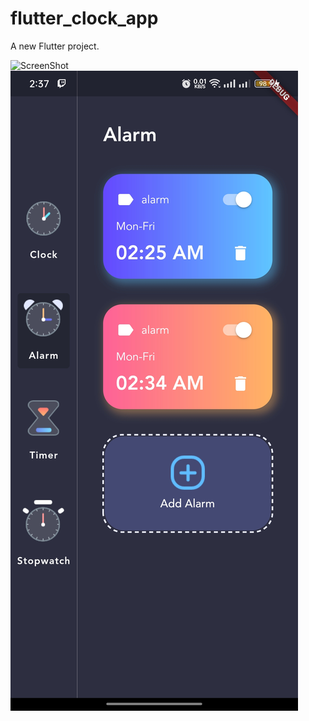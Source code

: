 # flutter_clock_app

A new Flutter project.

![ScreenShot](https://github.com/Eleaus-Hossain-Evan/flutter_clock_app/blob/main/assets/Screenshot_1.jpg=900x250)
![ScreenShot](https://github.com/Eleaus-Hossain-Evan/flutter_clock_app/blob/main/assets/Screenshot_2.jpg)
